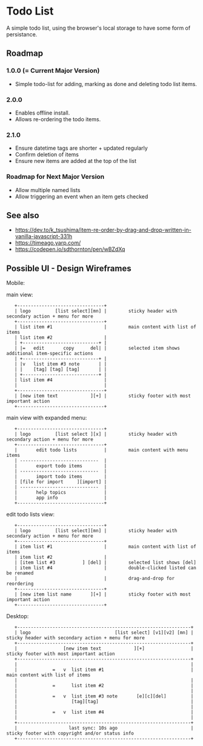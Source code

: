 # Todo List

A simple todo list, using the browser's local storage to have some form of persistance.

## Roadmap

### 1.0.0 (= Current Major Version)
- Simple todo-list for adding, marking as done and deleting todo list items.

### 2.0.0
- Enables offline install.
- Allows re-ordering the todo items.

### 2.1.0
- Ensure datetime tags are shorter + updated regularly
- Confirm deletion of items
- Ensure new items are added at the top of the list

### Roadmap for Next Major Version
- Allow multiple named lists
- Allow triggering an event when an item gets checked

## See also
  - https://dev.to/k_tsushima/item-re-order-by-drag-and-drop-written-in-vanilla-javascript-331h
  - https://timeago.yarp.com/
  - https://codepen.io/sdthornton/pen/wBZdXq


## Possible UI - Design Wireframes

Mobile:

main view:
```
   +--------------------------------+
   | logo         [list select][mn] |        sticky header with secondary action + menu for more
   +--------------------------------+
   | list item #1                   |        main content with list of items
   | list item #2                   |
   | +----------------------------+ | 
   | |=   edit       copy      del| |        selected item shows additional item-specific actions                
   | +----------------------------+ |
   | |v   list item #3 note       | |
   | |    [tag] [tag] [tag]       | |
   | +----------------------------+ |
   | list item #4                   |
   |                                |
   +--------------------------------+
   | [new item text            ][+] |        sticky footer with most important action
   +--------------------------------+   
```

main view with expanded menu:
```
   +--------------------------------+
   | logo         [list select ][x] |        sticky header with secondary action + menu for more
   +--------------------------------+
   |       edit todo lists          |        main content with menu items
   | -----------------------------  |
   |       export todo items        |
   | -----------------------------  |
   |       import todo items        |
   | [file for import     ][import] |
   | -----------------------------  |
   |       help topics              |
   |       app info                 |
   +--------------------------------+   
```

edit todo lists view:
```
   +--------------------------------+
   | logo         [list select][mn] |        sticky header with secondary action + menu for more
   +--------------------------------+
   | item list #1                   |        main content with list of items
   | item list #2                   |
   | [item list #3          ] [del] |        selected list shows [del]
   | item list #4                   |        double-clicked listed can be renamed
   |                                |        drag-and-drop for reordering
   +--------------------------------+
   | [new item list name       ][+] |        sticky footer with most important action
   +--------------------------------+   
```


Desktop:
```
   +----------------------------------------------------------------+
   | logo                               [list select] [v1][v2] [mn] |        sticky header with secondary action + menu for more
   +----------------------------------------------------------------+
   |                 [new item text            ][+]                 |        sticky footer with most important action
   +----------------------------------------------------------------+
   |                                                                |
   |             =   v  list item #1                                |        main content with list of items
   |                                                                |
   |             =      list item #2                                |
   |                                                                |
   |             =   v  list item #3 note       [e][c][del]         |
   |                    [tag][tag]                                  |
   |                                                                |
   |             =   v  list item #4                                |
   |                                                                |
   +----------------------------------------------------------------+
   |                   last sync: 10s ago                           |        sticky footer with copyright and/or status info
   +----------------------------------------------------------------+   
``` 
